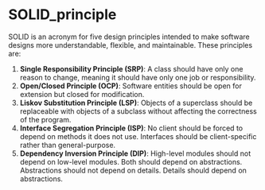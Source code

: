 # SOLID_principle

SOLID is an acronym for five design principles intended to make software designs more understandable, flexible, and maintainable. These principles are:

1. **Single Responsibility Principle (SRP)**: A class should have only one reason to change, meaning it should have only one job or responsibility.
2. **Open/Closed Principle (OCP)**: Software entities should be open for extension but closed for modification.
3. **Liskov Substitution Principle (LSP)**: Objects of a superclass should be replaceable with objects of a subclass without affecting the correctness of the program.
4. **Interface Segregation Principle (ISP)**: No client should be forced to depend on methods it does not use. Interfaces should be client-specific rather than general-purpose.
5. **Dependency Inversion Principle (DIP)**: High-level modules should not depend on low-level modules. Both should depend on abstractions. Abstractions should not depend on details. Details should depend on abstractions.